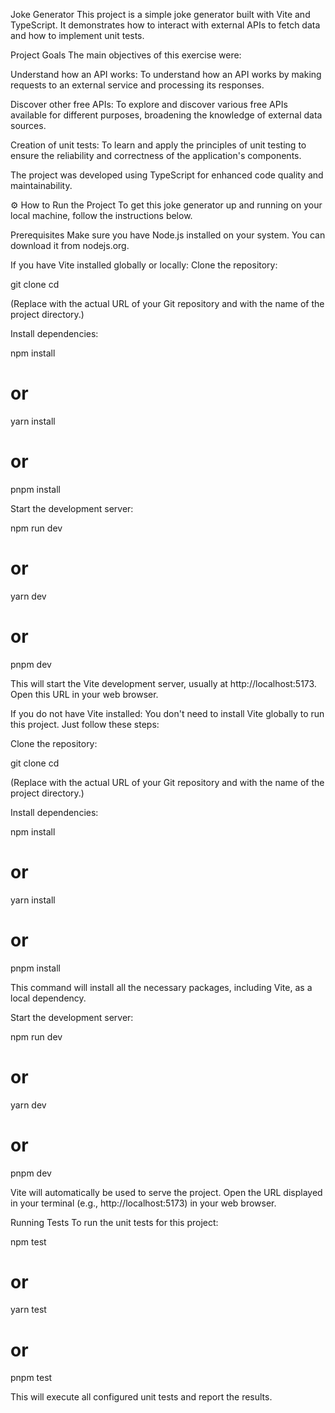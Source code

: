 Joke Generator
This project is a simple joke generator built with Vite and TypeScript. It demonstrates how to interact with external APIs to fetch data and how to implement unit tests.

Project Goals
The main objectives of this exercise were:

Understand how an API works: To understand how an API works by making requests to an external service and processing its responses.

Discover other free APIs: To explore and discover various free APIs available for different purposes, broadening the knowledge of external data sources.

Creation of unit tests: To learn and apply the principles of unit testing to ensure the reliability and correctness of the application's components.

The project was developed using TypeScript for enhanced code quality and maintainability.

⚙️ How to Run the Project
To get this joke generator up and running on your local machine, follow the instructions below.

Prerequisites
Make sure you have Node.js installed on your system. You can download it from nodejs.org.

If you have Vite installed globally or locally:
Clone the repository:

git clone <your-repository-url>
cd <your-project-folder>

(Replace <your-repository-url> with the actual URL of your Git repository and <your-project-folder> with the name of the project directory.)

Install dependencies:

npm install
# or
yarn install
# or
pnpm install

Start the development server:

npm run dev
# or
yarn dev
# or
pnpm dev

This will start the Vite development server, usually at http://localhost:5173. Open this URL in your web browser.

If you do not have Vite installed:
You don't need to install Vite globally to run this project. Just follow these steps:

Clone the repository:

git clone <your-repository-url>
cd <your-project-folder>

(Replace <your-repository-url> with the actual URL of your Git repository and <your-project-folder> with the name of the project directory.)

Install dependencies:

npm install
# or
yarn install
# or
pnpm install

This command will install all the necessary packages, including Vite, as a local dependency.

Start the development server:

npm run dev
# or
yarn dev
# or
pnpm dev

Vite will automatically be used to serve the project. Open the URL displayed in your terminal (e.g., http://localhost:5173) in your web browser.

Running Tests
To run the unit tests for this project:

npm test
# or
yarn test
# or
pnpm test

This will execute all configured unit tests and report the results.